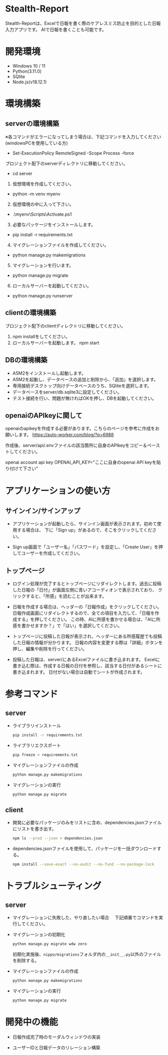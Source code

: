 # Stealth-Report

Stealth-Reportは、Excelで日報を書く際のケアレスミス防止を目的とした日報入力アプリです。 
AIで日報を書くことも可能です。 

# 開発環境

- Windows 10 / 11
- Python(3.11.0)
- SQlite
- Node.js(v18.12.1)

# 環境構築


## serverの環境構築

※各コマンドがエラーになってしまう場合は、下記コマンドを入力してください(windowsPCを使用している方)
- Set-ExecutionPolicy RemoteSigned -Scope Process -force



プロジェクト配下のserverディレクトリに移動してください。
- cd server

1. 仮想環境を作成してください。
- python -m venv myenv

2. 仮想環境の中に入って下さい。
- .\myenv\Scripts\Activate.ps1

3. 必要なパッケージをインストールします。
- pip install -r requirements.txt

4. マイグレーションファイルを作成してください。
- python manage.py makemigrations

5. マイグレーションを行います。
- python manage.py migrate

6. ローカルサーバーを起動してください。
- python manage.py runserver

## clientの環境構築

プロジェクト配下のclientディレクトリに移動してください。

1. npm installをしてください。
2. ローカルサーバーを起動します。 npm start

## DBの環境構築

- A5M2をインストールし起動します。
- A5M2を起動し、データベースの追加と削除から、「追加」を選択します。
- 専用接続デスクトップ向けデータベースのうち、SQliteを選択します。
- データベースをserver/db.sqlite3に設定してください。
- テスト接続を行い、問題が無ければOKを押し、DBを起動してください。

## openaiのAPIkeyに関して

openaiのapikeyを作成する必要があります。こちらのページを参考に作成をお願いします。
https://auto-worker.com/blog/?p=6988

作成後、server/api/.envファイルの該当箇所に自身のAPIkeyをコピー＆ペーストしてください。

 openai account api key
 OPENAI_API_KEY="ここに自身のopenai API keyを貼り付けて下さい"


# アプリケーションの使い方

## サインイン/サインアップ

- アプリケーションが起動したら、サインイン画面が表示されます。初めて使用する場合は、
下に「Sign up」があるので、そこをクリックしてください。

- Sign up画面で「ユーザー名」「パスワード」を設定し、「Create User」を押してユーザーを作成してください。

## トップページ

- ログイン処理が完了するとトップページにリダイレクトします。過去に投稿した日報の「日付」が画面左側に青いアコーディオンで表示されており、
クリックすると、「所感」を読むことが出来ます。

- 日報を作成する場合は、ヘッダーの「日報作成」をクリックしてください。
日報作成画面にリダイレクトするので、全ての項目を入力して、「日報を作成する」を押してください。
この時、AIに所感を書かせる場合は、「AIに所感を書かせますか？」で「はい」を選択してください。

- トップページに投稿した日報が表示され、ヘッダーにある所感履歴でも投稿した日報の情報が分かります。
日報の内容を変更する際は「詳細」ボタンを押し、編集や削除を行ってください。

- 投稿した日報は、server/にあるExcelファイルに書き込まれます。
Excelに書き込む際は、作成する日報の日付を参照し、該当する日付があるシートに書き込まれます。
日付がない場合は自動でシートが作成されます。

# 参考コマンド

## server
- ライブラリインストール
  ```sh
  pip install -r requirements.txt
  ```
- ライブラリエクスポート
  ```sh
  pip freeze > requirements.txt
  ```
- マイグレーションファイルの作成
  ```sh
  python manage.py makemigrations
  ```
- マイグレーションの実行
  ```sh
  python manage.py migrate
  ```

## client

- 開発に必要なパッケージのみをリストに含め、dependencies.jsonファイルにリストを書き出す。
  ```sh
  npm ls --prod --json > dependencies.json
  ```

- dependencies.jsonファイルを使用して、パッケージを一括ダウンロードする。
  ```sh
  npm install --save-exact --no-audit --no-fund --no-package-lock
  ```

# トラブルシューティング

## server

- マイグレーションに失敗した、やり直したい場合
　下記順番でコマンドを実行してください。

- マイグレーションの初期化
  ```sh
  python manage.py migrate wdw zero
  ```
  初期化実施後、`nippo/migrations`フォルダ内の`__init__.py`以外のファイルを削除する。

- マイグレーションファイルの作成
  ```sh
  python manage.py makemigrations
  ```
- マイグレーションの実行
  ```sh
  python manage.py migrate
  ```

# 開発中の機能

- 日報作成完了時のモーダルウィンドウの実装

- ユーザーIDと日報データのリレーション構築